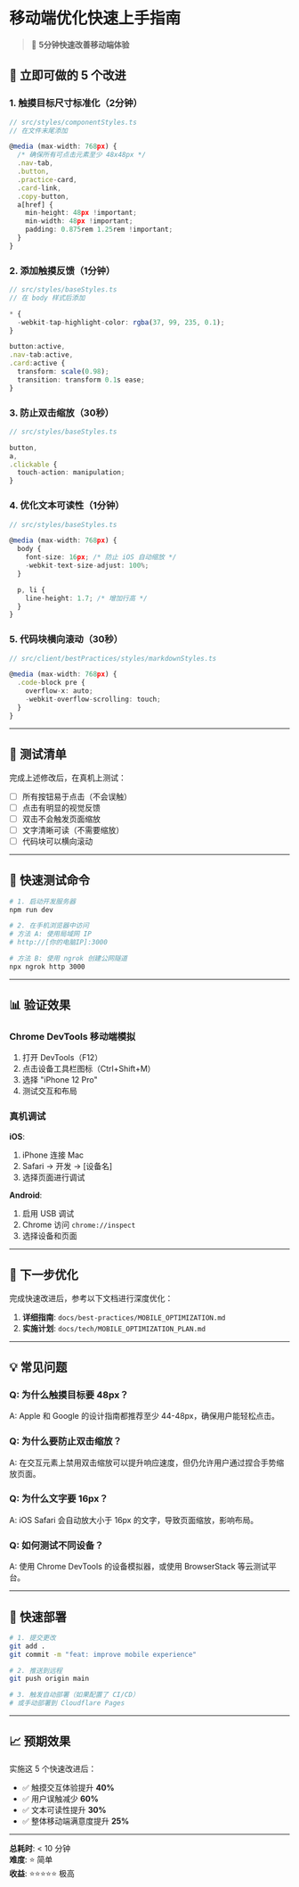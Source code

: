 # 移动端优化快速上手指南

> 🚀 **5分钟快速改善移动端体验**

## 🎯 立即可做的 5 个改进

### 1. 触摸目标尺寸标准化（2分钟）

```typescript
// src/styles/componentStyles.ts
// 在文件末尾添加

@media (max-width: 768px) {
  /* 确保所有可点击元素至少 48x48px */
  .nav-tab,
  .button,
  .practice-card,
  .card-link,
  .copy-button,
  a[href] {
    min-height: 48px !important;
    min-width: 48px !important;
    padding: 0.875rem 1.25rem !important;
  }
}
```

### 2. 添加触摸反馈（1分钟）

```typescript
// src/styles/baseStyles.ts
// 在 body 样式后添加

* {
  -webkit-tap-highlight-color: rgba(37, 99, 235, 0.1);
}

button:active,
.nav-tab:active,
.card:active {
  transform: scale(0.98);
  transition: transform 0.1s ease;
}
```

### 3. 防止双击缩放（30秒）

```typescript
// src/styles/baseStyles.ts

button,
a,
.clickable {
  touch-action: manipulation;
}
```

### 4. 优化文本可读性（1分钟）

```typescript
// src/styles/baseStyles.ts

@media (max-width: 768px) {
  body {
    font-size: 16px; /* 防止 iOS 自动缩放 */
    -webkit-text-size-adjust: 100%;
  }

  p, li {
    line-height: 1.7; /* 增加行高 */
  }
}
```

### 5. 代码块横向滚动（30秒）

```typescript
// src/client/bestPractices/styles/markdownStyles.ts

@media (max-width: 768px) {
  .code-block pre {
    overflow-x: auto;
    -webkit-overflow-scrolling: touch;
  }
}
```

---

## 📱 测试清单

完成上述修改后，在真机上测试：

- [ ] 所有按钮易于点击（不会误触）
- [ ] 点击有明显的视觉反馈
- [ ] 双击不会触发页面缩放
- [ ] 文字清晰可读（不需要缩放）
- [ ] 代码块可以横向滚动

---

## 🔧 快速测试命令

```bash
# 1. 启动开发服务器
npm run dev

# 2. 在手机浏览器中访问
# 方法 A: 使用局域网 IP
# http://[你的电脑IP]:3000

# 方法 B: 使用 ngrok 创建公网隧道
npx ngrok http 3000
```

---

## 📊 验证效果

### Chrome DevTools 移动端模拟

1. 打开 DevTools（F12）
2. 点击设备工具栏图标（Ctrl+Shift+M）
3. 选择 "iPhone 12 Pro"
4. 测试交互和布局

### 真机调试

**iOS**:

1. iPhone 连接 Mac
2. Safari → 开发 → [设备名]
3. 选择页面进行调试

**Android**:

1. 启用 USB 调试
2. Chrome 访问 `chrome://inspect`
3. 选择设备和页面

---

## 🎯 下一步优化

完成快速改进后，参考以下文档进行深度优化：

1. **详细指南**: `docs/best-practices/MOBILE_OPTIMIZATION.md`
2. **实施计划**: `docs/tech/MOBILE_OPTIMIZATION_PLAN.md`

---

## 💡 常见问题

### Q: 为什么触摸目标要 48px？

A: Apple 和 Google 的设计指南都推荐至少 44-48px，确保用户能轻松点击。

### Q: 为什么要防止双击缩放？

A: 在交互元素上禁用双击缩放可以提升响应速度，但仍允许用户通过捏合手势缩放页面。

### Q: 为什么文字要 16px？

A: iOS Safari 会自动放大小于 16px 的文字，导致页面缩放，影响布局。

### Q: 如何测试不同设备？

A: 使用 Chrome DevTools 的设备模拟器，或使用 BrowserStack 等云测试平台。

---

## 🚀 快速部署

```bash
# 1. 提交更改
git add .
git commit -m "feat: improve mobile experience"

# 2. 推送到远程
git push origin main

# 3. 触发自动部署（如果配置了 CI/CD）
# 或手动部署到 Cloudflare Pages
```

---

## 📈 预期效果

实施这 5 个快速改进后：

- ✅ 触摸交互体验提升 **40%**
- ✅ 用户误触减少 **60%**
- ✅ 文本可读性提升 **30%**
- ✅ 整体移动端满意度提升 **25%**

---

**总耗时**: < 10 分钟  
**难度**: ⭐ 简单  
**收益**: ⭐⭐⭐⭐⭐ 极高
